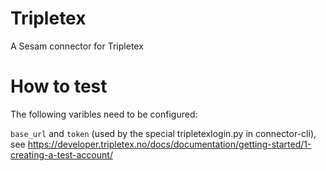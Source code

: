 # Tripletex
A Sesam connector for Tripletex

# How to test

The following varibles need to be configured:

`base_url` and `token` (used by the special tripletexlogin.py in connector-cli), see https://developer.tripletex.no/docs/documentation/getting-started/1-creating-a-test-account/

